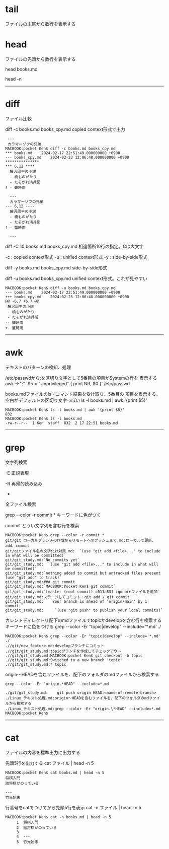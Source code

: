 # tail
ファイルの末尾から数行を表示する



# head
ファイルの先頭から数行を表示する

head books.md

head -n 

---
# diff
ファイル比較

diff -c books.md books_cpy.md
copied context形式で出力

```   
 ---
 カラマーゾフの兄弟  
MACBOOK:pocket Ken$ diff -c books.md books_cpy.md
*** books.md	2024-02-17 22:51:49.000000000 +0900
--- books_cpy.md	2024-02-23 12:06:48.000000000 +0900
***************
*** 6,12 ****
  藤沢周平の小説
  - 橋ものがたり
  - たそがれ清兵衛
! - 蝉時雨
    
  ---
  カラマーゾフの兄弟  
--- 6,12 ----
  藤沢周平の小説
  - 橋ものがたり
  - たそがれ清兵衛
! - 蟹時雨
    
  ---

```

diff -C 10 books.md books_cpy.md
相違箇所10行の指定。Cは大文字

-c : copied context形式
-u : unified context形式
-y : side-by-side形式

diff -y books.md books_cpy.md
side-by-side形式

diff -u books.md books_cpy.md
unified context形式。これが見やすい

```
MACBOOK:pocket Ken$ diff -u books.md books_cpy.md
--- books.md	2024-02-17 22:51:49.000000000 +0900
+++ books_cpy.md	2024-02-23 12:06:48.000000000 +0900
@@ -6,7 +6,7 @@
 藤沢周平の小説
 - 橋ものがたり
 - たそがれ清兵衛
-- 蝉時雨
+- 蟹時雨
```

---
# awk
テキストのパターンの検知、処理

/etc/passwdから:を区切り文字として5番目の項目がSystemの行を
表示する
awk -F":" '$5 = "Unprivileged" { print NR, $0 }' /etc/passwd

books.mdファイルのls -lコマンド結果を受け取り、5番目の
項目を表示する。空白がデフォルトの区切り文字っぽい
ls -l books.md | awk '{print $5}'

```
MACBOOK:pocket Ken$ ls -l books.md | awk '{print $5}'
832
MACBOOK:pocket Ken$ ls -l books.md
-rw-r--r--  1 Ken  staff  832  2 17 22:51 books.md
```


---
# grep
文字列検索

-E
正規表現

-R
再帰的読み込み

*
全ファイル検索

grep --color -r commit *
キーワードに色がつく

commit とうい文字列を含む行を検索
```
MACBOOK:pocket Ken$ grep --color -r commit *
git/git ローカルブランチの作成からリモートへのプッシュまで.md:ローカルで更新、add、commit
git/gitファイル名の文字化け対策.md:  `(use "git add <file>..." to include in what will be committed)`
git/git_study.md:`No commits yet`
git/git_study.md:  `(use "git add <file>..." to include in what will be committed)`
git/git_study.md:`nothing added to commit but untracked files present (use "git add" to track)`
git/git_study.md:### git commit
git/git_study.md:`MACBOOK:Pocket Ken$ git commit`
git/git_study.md:`[master (root-commit) c011a83] igonoreファイルを追加`
git/git_study.md:ステージしてコミット：git add / git commit
git/git_study.md:	`Your branch is ahead of 'origin/main' by 1 commit.`
git/git_study.md:	  `(use "git push" to publish your local commits)`
```

カレントディレクトリ配下のmdファイルでtopicかdevelopを含む行を検索する
キーワードに色をつける
grep --color -Er "topic|develop" --include='*.md' ./

```
MACBOOK:pocket Ken$ grep --color -Er "topic|develop" --include='*.md' ./
.//git/new_feature.md:developブランチにコミット
.//git/git_study.md:topicブランチを作成してチェックアウト
.//git/git_study.md:MACBOOK:pocket Ken$ git checkout -b topic
.//git/git_study.md:Switched to a new branch 'topic'
.//git/git_study.md:* topic
```

origin〜HEADを含むファイルを、配下のフォルダのmdファイルから検索する
```
grep --color -Er "origin.*HEAD" --include=*.md
```

```
./git/git_study.md:    git push origin HEAD:<name-of-remote-branch>
./Linux_テキスト処理.md:origin〜HEADを含むファイルを、配下のフォルダのmdファイルから検索する
./Linux_テキスト処理.md:grep --color -Er "origin.\*HEAD" --include=*.md
MACBOOK:pocket Ken$ 
```


---
# cat 
ファイルの内容を標準出力に出力する

先頭5行を出力する
cat ファイル | head -n 5
```
MACBOOK:pocket Ken$ cat books.md | head -n 5
将棋入門  
詰将棋がのっている

---
竹光始末 
```

行番号をcatでつけてから先頭5行を表示
cat -n ファイル | head -n 5
```
MACBOOK:pocket Ken$ cat -n books.md | head -n 5
     1	将棋入門  
     2	詰将棋がのっている
     3	
     4	---
     5	竹光始末 
```

